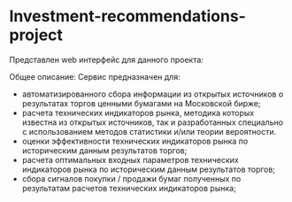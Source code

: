 # Investment-recommendations-project

Представлен web интерфейс для данного проекта:

Общее описание:
Сервис предназначен для:
- автоматизированного сбора информации из открытых источников о результатах торгов ценными бумагами на Московской бирже;
- расчета технических индикаторов рынка, методика которых известна из открытых источников, так и разработанных специально с использованием методов статистики и/или теории вероятности.
- оценки эффективности технических индикаторов рынка по историческим данным результатов торгов;
- расчета оптимальных входных параметров технических индикаторов рынка по историческим данным результатов торгов;
- сбора сигналов покупки / продажи бумаг полученных по результатам расчетов технических индикаторов рынка; 

